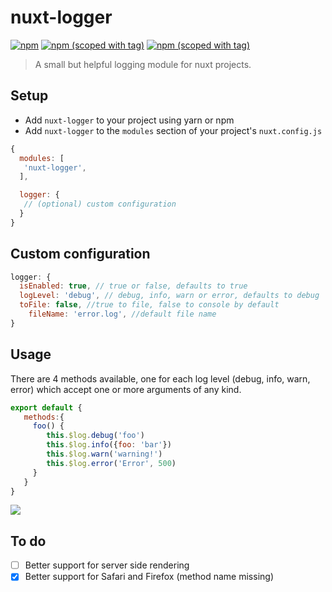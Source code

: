 # nuxt-logger

[![npm](https://img.shields.io/npm/dt/nuxt-logger.svg?style=flat-square)](https://npmjs.com/package/nuxt-logger)
[![npm (scoped with tag)](https://img.shields.io/npm/v/nuxt-logger/latest.svg?style=flat-square)](https://npmjs.com/package/nuxt-logger)
[![npm (scoped with tag)](https://img.shields.io/npm/l/nuxt-logger.svg?style=flat-square)](https://npmjs.com/package/nuxt-logger)

> A small but helpful logging module for nuxt projects.

## Setup

- Add `nuxt-logger` to your project using yarn or npm
- Add `nuxt-logger` to the `modules` section of your project's `nuxt.config.js`

```js
{
  modules: [
   'nuxt-logger',
  ],

  logger: {
   // (optional) custom configuration
  }
}
```

## Custom configuration

```js
logger: {
  isEnabled: true, // true or false, defaults to true
  logLevel: 'debug', // debug, info, warn or error, defaults to debug
  toFile: false, //true to file, false to console by default
	fileName: 'error.log', //default file name
}
```

## Usage

There are 4 methods available, one for each log level (debug, info, warn, error) which accept one or more arguments of any kind.

```js
export default {
   methods:{
     foo() {
        this.$log.debug('foo')
        this.$log.info({foo: 'bar'})
        this.$log.warn('warning!')
        this.$log.error('Error', 500)
     }
   }
}
```

<p algin="center">
	<img src="https://www.dropbox.com/s/drb2u6pxbptn326/screenshot.png?dl=1">
</p>

## To do

- [ ] Better support for server side rendering
- [x] Better support for Safari and Firefox (method name missing)